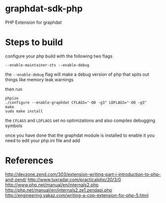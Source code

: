 graphdat-sdk-php
================

PHP Extension for graphdat

Steps to build
===============
configure your php build with the following two flags

	--enable-maintainer-zts --enable-debug

the `--enable-debug` flag will make a debug version of php that spits out things like memory leak warnings

then run

	phpize
	./configure --enable-graphdat CFLAGS="-O0 -g3" LDFLAGS="-O0 -g3"
	make
	sudo make install

the `CFLAGS` and `LDFLAGS` set no optimizations and also compiles debugging symbols

once you have done that the graphdat module is installed
to enable it you need to edit your php.ini file and add


References
===========
http://devzone.zend.com/303/extension-writing-part-i-introduction-to-php-and-zend/
http://www.tuxradar.com/practicalphp/20/3/0
http://www.php.net/manual/en/internals2.php
http://php.net/manual/en/internals2.ze1.zendapi.php
http://engineering.yakaz.com/writing-a-cpp-extension-for-php-5.html